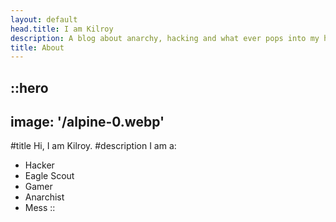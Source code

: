 ```yaml
---
layout: default
head.title: I am Kilroy
description: A blog about anarchy, hacking and what ever pops into my head randomly. 
title: About
---
```


::hero
---
image: '/alpine-0.webp'
---
#title
Hi, I am Kilroy.
#description
I am a:
- Hacker
- Eagle Scout
- Gamer
- Anarchist
- Mess
::

